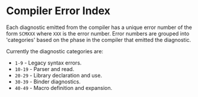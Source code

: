 # Compiler Error Index

Each diagnostic emitted from the compiler has a unique error number of the form
`SCMXXX` where `XXX` is the error number. Error numbers are grouped into
'categories' based on the phase in the compiler that emitted the diagnostic.

Currently the diagnostic categories are:

 * `1-9` - Legacy syntax errors.
 * `10-19` - Parser and read.
 * `20-29` - Library declaration and use.
 * `30-39` - Binder diagnostics.
 * `40-49` - Macro definition and expansion.
